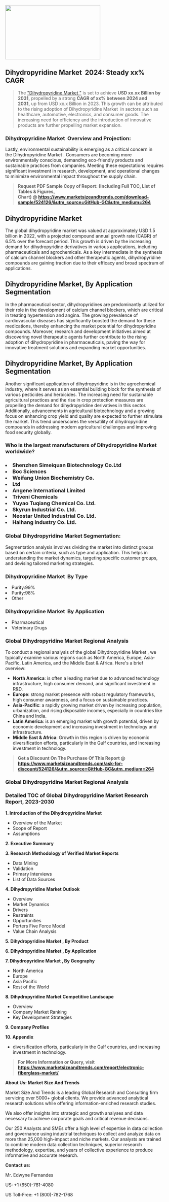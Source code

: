 <p><img class="alignnone size-medium wp-image-20088" src="https://ffe5etoiles.com/wp-content/uploads/2024/12/MST1-300x171.png" alt="" width="300" height="171" /></p><h2 id="ember46" class="ember-view reader-text-block__heading-2">Dihydropyridine Market &nbsp;2024: Steady&nbsp;xx% CAGR</h2><blockquote id="ember47" class="ember-view reader-text-block__blockquote">The&nbsp;<a class="app-aware-link " href="https://www.marketsizeandtrends.com/download-sample/524126/&utm_source=GitHub-GC&utm_medium=264" target="_blank" data-test-app-aware-link="">"Dihydropyridine Market "</a>&nbsp;is set to achieve&nbsp;<strong>USD&nbsp;xx.xx&nbsp;Billion by 2031,</strong>&nbsp;propelled by a strong&nbsp;<strong>CAGR of&nbsp;xx% between 2024 and 2031,</strong>&nbsp;up from USD xx.x Billion in 2023. This growth can be attributed to the rising adoption of&nbsp;Dihydropyridine Market &nbsp;in sectors such as healthcare, automotive, electronics, and consumer goods. The increasing need for efficiency and the introduction of innovative products are further propelling market expansion.</blockquote><h3 id="ember48" class="ember-view reader-text-block__heading-3">Dihydropyridine Market &nbsp;Overview and Projection:</h3><p id="ember49" class="ember-view reader-text-block__paragraph">Lastly, environmental sustainability is emerging as a critical concern in the&nbsp;Dihydropyridine Market . Consumers are becoming more environmentally conscious, demanding eco-friendly products and sustainable practices from companies. Meeting these expectations requires significant investment in research, development, and operational changes to minimize environmental impact throughout the supply chain.</p><blockquote id="ember50" class="ember-view reader-text-block__blockquote"><strong>Request PDF Sample Copy of Report: (Including Full TOC, List of Tables &amp; Figures, Chart)&nbsp;@&nbsp;<strong><a href="https://www.marketsizeandtrends.com/download-sample/524126/&utm_source=GitHub-GC&utm_medium=264" target="_blank">https://www.marketsizeandtrends.com/download-sample/524126/&utm_source=GitHub-GC&utm_medium=264</a></strong></strong></blockquote><h3 class=""> <h2>Dihydropyridine Market</h2><p>The global dihydropyridine market was valued at approximately USD 1.5 billion in 2022, with a projected compound annual growth rate (CAGR) of 6.5% over the forecast period. This growth is driven by the increasing demand for dihydropyridine derivatives in various applications, including pharmaceuticals and agrochemicals. As a key intermediate in the synthesis of calcium channel blockers and other therapeutic agents, dihydropyridine compounds are gaining traction due to their efficacy and broad spectrum of applications.</p><h2>Dihydropyridine Market, By Application Segmentation</h2><p>In the pharmaceutical sector, dihydropyridines are predominantly utilized for their role in the development of calcium channel blockers, which are critical in treating hypertension and angina. The growing prevalence of cardiovascular diseases has significantly boosted the demand for these medications, thereby enhancing the market potential for dihydropyridine compounds. Moreover, research and development initiatives aimed at discovering novel therapeutic agents further contribute to the rising adoption of dihydropyridine in pharmaceuticals, paving the way for innovative treatment solutions and expanding market opportunities.</p><h2>Dihydropyridine Market, By Application Segmentation</h2><p>Another significant application of dihydropyridine is in the agrochemical industry, where it serves as an essential building block for the synthesis of various pesticides and herbicides. The increasing need for sustainable agricultural practices and the rise in crop protection measures are propelling the demand for dihydropyridine derivatives in this sector. Additionally, advancements in agricultural biotechnology and a growing focus on enhancing crop yield and quality are expected to further stimulate the market. This trend underscores the versatility of dihydropyridine compounds in addressing modern agricultural challenges and improving food security globally.</p></h3><h3 id="" class="">Who is the largest manufacturers of&nbsp;Dihydropyridine Market worldwide?</h3><h3 class=""></Li><Li>Shenzhen Simeiquan Biotechnology Co.Ltd</Li><Li> Boc Sciences</Li><Li> Weifang Union Biochemistry Co.</Li><Li>Ltd</Li><Li> Angene International Limited</Li><Li> Triveni Chemicals</Li><Li> Yuyao Tuqiang Chemical Co. Ltd.</Li><Li> Skyrun Industrial Co. Ltd.</Li><Li> Neostar United Industrial Co. Ltd.</Li><Li> Haihang Industry Co. Ltd.</h3><h3 id="ember53" class="ember-view reader-text-block__heading-3">Global&nbsp;Dihydropyridine Market Segmentation:</h3><p id="ember54" class="ember-view reader-text-block__paragraph">Segmentation analysis involves dividing the market into distinct groups based on certain criteria, such as type and application. This helps in understanding the market dynamics, targeting specific customer groups, and devising tailored marketing strategies.</p><h3 id="" class="">Dihydropyridine Market &nbsp;By Type</h3><p></Li><Li>Purity:99%</Li><Li> Purity:98%</Li><Li> Other</p><h3 id="" class="">Dihydropyridine Market &nbsp;By Application</h3><p class=""></Li><Li>Pharmaceutical</Li><Li> Veterinary Drugs</p><h3 id="ember62" class="ember-view reader-text-block__heading-3">Global Dihydropyridine Market Regional Analysis</h3><p id="ember63" class="ember-view reader-text-block__paragraph">To conduct a regional analysis of the global Dihydropyridine Market , we typically examine various regions such as North America, Europe, Asia-Pacific, Latin America, and the Middle East &amp; Africa. Here's a brief overview:</p><ul><li><strong>North America</strong>: is often a leading market due to advanced technology infrastructure, high consumer demand, and significant investment in R&amp;D.</li><li><strong>Europe</strong>: strong market presence with robust regulatory frameworks, high consumer awareness, and a focus on sustainable practices.</li><li><strong>Asia-Pacific</strong>: a rapidly growing market driven by increasing population, urbanization, and rising disposable incomes, especially in countries like China and India.</li><li><strong>Latin America</strong>: is an emerging market with growth potential, driven by economic development and increasing investment in technology and infrastructure.</li><li><strong>Middle East &amp; Africa</strong>: Growth in this region is driven by economic diversification efforts, particularly in the Gulf countries, and increasing investment in technology.</li></ul><blockquote id="ember61" class="ember-view reader-text-block__blockquote"><strong>Get a Discount On The Purchase Of This Report @ <strong><a href="https://html-cleaner.com/" target="">https://www.marketsizeandtrends.com/ask-for-discount/524126/&utm_source=GitHub-GC&utm_medium=264</a></strong></strong></blockquote><h3 id="ember62" class="ember-view reader-text-block__heading-3">Global Dihydropyridine Market Regional Analysis</h3><h3 id="" class="">Detailed TOC of Global Dihydropyridine Market Research Report, 2023-2030</h3><p id="" class=""><strong>1. Introduction of the Dihydropyridine Market </strong></p><ul><li>Overview of the Market</li><li>Scope of Report</li><li>Assumptions</li></ul><p id="" class=""><strong>2. Executive Summary</strong></p><p id="" class=""><strong>3. Research Methodology of Verified Market Reports</strong></p><ul><li>Data Mining</li><li>Validation</li><li>Primary Interviews</li><li>List of Data Sources</li></ul><p id="" class=""><strong>4. Dihydropyridine Market Outlook</strong></p><ul><li>Overview</li><li>Market Dynamics</li><li>Drivers</li><li>Restraints</li><li>Opportunities</li><li>Porters Five Force Model</li><li>Value Chain Analysis</li></ul><p id="" class=""><strong>5. Dihydropyridine Market , By Product</strong></p><p id="" class=""><strong>6. Dihydropyridine Market , By Application</strong></p><p id="" class=""><strong>7. Dihydropyridine Market , By Geography</strong></p><ul><li>North America</li><li>Europe</li><li>Asia Pacific</li><li>Rest of the World</li></ul><p id="" class=""><strong>8. Dihydropyridine Market Competitive Landscape</strong></p><ul><li>Overview</li><li>Company Market Ranking</li><li>Key Development Strategies</li></ul><p id="" class=""><strong>9. Company Profiles</strong></p><p id="" class=""><strong>10. Appendix</strong></p><ul><li>diversification efforts, particularly in the Gulf countries, and increasing investment in technology.</li></ul><blockquote id="ember65" class="ember-view reader-text-block__blockquote"><strong>For More Information or Query, visit <strong><strong><a href="https://html-cleaner.com/" target="">https://www.marketsizeandtrends.com/report/electronic-fiberglass-market/</a></strong></strong></strong></blockquote><p id="" class=""><strong>About Us: Market Size And Trends</strong></p><p id="" class="">Market Size And Trends is a leading Global Research and Consulting firm servicing over 5000+ global clients. We provide advanced analytical research solutions while offering information-enriched research studies.</p><p id="" class="">We also offer insights into strategic and growth analyses and data necessary to achieve corporate goals and critical revenue decisions.</p><p id="" class="">Our 250 Analysts and SMEs offer a high level of expertise in data collection and governance using industrial techniques to collect and analyze data on more than 25,000 high-impact and niche markets. Our analysts are trained to combine modern data collection techniques, superior research methodology, expertise, and years of collective experience to produce informative and accurate research.</p><p id="" class=""><strong>Contact us:</strong></p><p id="" class="">Mr. Edwyne Fernandes</p><p id="" class="">US: +1 (650)-781-4080</p><p id="" class="">US Toll-Free: +1 (800)-782-1768</p>
